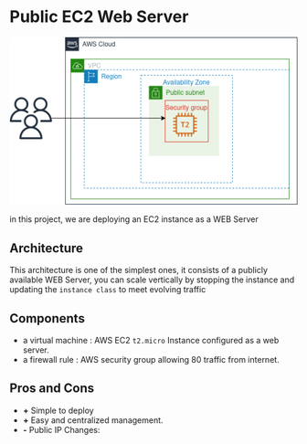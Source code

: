 # Public EC2 Web Server

<div align="center">
    <img src="../../images/aws/1-web-server.png">
</div>

in this project, we are deploying an EC2 instance as a WEB Server

## Architecture

This architecture is one of the simplest ones, it consists of a publicly available WEB Server, you can scale vertically by stopping the instance and updating the `instance class` to meet evolving traffic

## Components

-   a virtual machine : AWS EC2 `t2.micro` Instance configured as a web server.
-   a firewall rule : AWS security group allowing 80 traffic from internet.

## Pros and Cons

-   **+** Simple to deploy
-   **+** Easy and centralized management.
-   **-** Public IP Changes:

